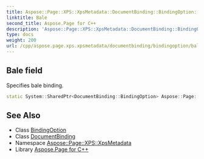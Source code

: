```yaml
---
title: Aspose::Page::XPS::XpsMetadata::DocumentBinding::BindingOption::Bale field
linktitle: Bale
second_title: Aspose.Page for C++
description: 'Aspose::Page::XPS::XpsMetadata::DocumentBinding::BindingOption::Bale field. Specifies bale binding in C++.'
type: docs
weight: 200
url: /cpp/aspose.page.xps.xpsmetadata/documentbinding/bindingoption/bale/
---
```

## Bale field


Specifies bale binding.

```cpp
static System::SharedPtr<DocumentBinding::BindingOption> Aspose::Page::XPS::XpsMetadata::DocumentBinding::BindingOption::Bale
```

## See Also

* Class [BindingOption](../)
* Class [DocumentBinding](../../)
* Namespace [Aspose::Page::XPS::XpsMetadata](../../../)
* Library [Aspose.Page for C++](../../../../)
